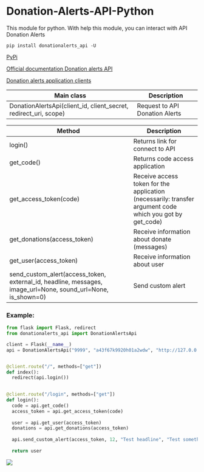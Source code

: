 # Donation-Alerts-API-Python
This module for python. With help this module, you can interact with API Donation Alerts

`pip install donationalerts_api -U`

[PyPi](https://pypi.org/project/donationalerts-api/)

[Official documentation Donation alerts API](https://www.donationalerts.com/apidoc)

[Donation alerts application clients](https://www.donationalerts.com/application/clients)


|Main class|Description|
|----------|-----------|
|DonationAlertsApi(client_id, client_secret, redirect_uri, scope)|Request to API Donation Alerts|

|Method|Description|
|------|-----------|
|login()|Returns link for connect to API|
|get_code()|Returns code access application|
|get_access_token(code)|Receive access token for the application (necessarily: transfer argument code which you got by get_code)|
|get_donations(access_token)|Receive information about donate (messages)|
|get_user(access_token)|Receive information about user|
|send_custom_alert(access_token, external_id, headline, messages, image_url=None, sound_url=None, is_shown=0)|Send custom alert|


### Example:
```py
from flask import Flask, redirect
from donationalerts_api import DonationAlertsApi

client = Flask(__name__)
api = DonationAlertsApi("9999", "a43f67k9920h01a2wdw", "http://127.0.0.1:5000/login", "scopes")


@client.route("/", methods=["get"])
def index():
  redirect(api.login())
  

@client.route("/login", methods=["get"])
def login():
  code = api.get_code()
  access_token = api.get_access_token(code)
  
  user = api.get_user(access_token)
  donations = api.get_donations(access_token)
  
  api.send_custom_alert(access_token, 12, "Test headline", "Test something message...")
  
  return user
```

![](https://static-s.aa-cdn.net/img/gp/20600007776348/FZc95BN57EpF2FOL2JDLaRQ1H2ibGnRVbvAY_F6sja-C8_q1qQGCXZYcNTjTZi7ZISE=w300?v=1)
